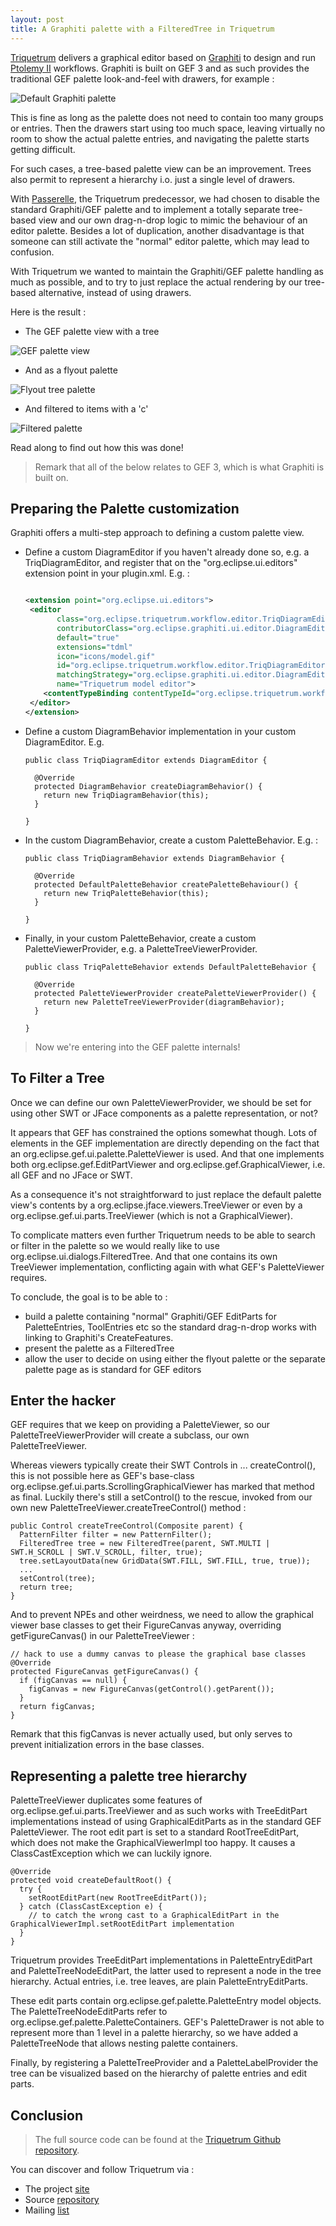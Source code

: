 ```yaml
---
layout: post
title: A Graphiti palette with a FilteredTree in Triquetrum
---
```



[Triquetrum](https://projects.eclipse.org/projects/technology.triquetrum) delivers a graphical editor based on [Graphiti](https://eclipse.org/graphiti/) to design and run [Ptolemy II](http://ptolemy.eecs.berkeley.edu/ptolemyII/) workflows. Graphiti is built on GEF 3 and as such provides the traditional GEF palette look-and-feel with drawers, for example :

![Default Graphiti palette](../images/DefaultGraphitiPalette.JPG "default graphiti palette")

This is fine as long as the palette does not need to contain too many groups or entries. Then the drawers start using too much space, leaving virtually no room to show the actual palette entries, and navigating the palette starts getting difficult.

For such cases, a tree-based palette view can be an improvement. Trees also permit to represent a hierarchy i.o. just a single level of drawers.

With [Passerelle](https://github.com/eclipselabs/passerelle), the Triquetrum predecessor, we had chosen to disable the standard Graphiti/GEF palette and to implement a totally separate tree-based view and our own drag-n-drop logic to mimic the behaviour of an editor palette. Besides a lot of duplication, another disadvantage is that someone can still activate the "normal" editor palette, which may lead to confusion.

With Triquetrum we wanted to maintain the Graphiti/GEF palette handling as much as possible, and to try to just replace the actual rendering by our tree-based alternative, instead of using drawers.

Here is the result :

* The GEF palette view with a tree

![GEF palette view](../images/PaletteTreeView.JPG "GEF palette view")

* And as a flyout palette

![Flyout tree palette](../images/PaletteTreeFlyout.JPG "flyout tree palette")


* And filtered to items with a 'c'

![Filtered palette](../images/PaletteTreeFilter.JPG "Filtered palette")


Read along to find out how this was done!

> Remark that all of the below relates to GEF 3, which is what Graphiti is built on.

## Preparing the Palette customization
Graphiti offers a multi-step approach to defining a custom palette view.

* Define a custom DiagramEditor if you haven't already done so, e.g. a TriqDiagramEditor, and register that on the "org.eclipse.ui.editors" extension point in your plugin.xml. E.g. :

   ```xml
   
   <extension point="org.eclipse.ui.editors">
    <editor
          class="org.eclipse.triquetrum.workflow.editor.TriqDiagramEditor"
          contributorClass="org.eclipse.graphiti.ui.editor.DiagramEditorActionBarContributor"
          default="true"
          extensions="tdml"
          icon="icons/model.gif"
          id="org.eclipse.triquetrum.workflow.editor.TriqDiagramEditor"
          matchingStrategy="org.eclipse.graphiti.ui.editor.DiagramEditorMatchingStrategy"
          name="Triquetrum model editor">
       <contentTypeBinding contentTypeId="org.eclipse.triquetrum.workflow.model" />
    </editor>
   </extension>
   
   ```
* Define a custom DiagramBehavior implementation in your custom DiagramEditor. E.g.

   ```
   public class TriqDiagramEditor extends DiagramEditor {
   
     @Override
     protected DiagramBehavior createDiagramBehavior() {
       return new TriqDiagramBehavior(this);
     }
      
   }
   ```
* In the custom DiagramBehavior, create a custom PaletteBehavior. E.g. :

   ```
   public class TriqDiagramBehavior extends DiagramBehavior {
   
     @Override
     protected DefaultPaletteBehavior createPaletteBehaviour() {
       return new TriqPaletteBehavior(this);
     }
   
   }
   ```
* Finally, in your custom PaletteBehavior, create a custom PaletteViewerProvider, e.g. a PaletteTreeViewerProvider.

   ```
   public class TriqPaletteBehavior extends DefaultPaletteBehavior {
   
     @Override
     protected PaletteViewerProvider createPaletteViewerProvider() {
       return new PaletteTreeViewerProvider(diagramBehavior);
     }
   
   }
   ```

> Now we're entering into the GEF palette internals!


## To Filter a Tree
Once we can define our own PaletteViewerProvider, we should be set for using other SWT or JFace components as a palette representation, or not?

It appears that GEF has constrained the options somewhat though. Lots of elements in the GEF implementation are directly depending on the fact that an org.eclipse.gef.ui.palette.PaletteViewer is used. And that one implements both org.eclipse.gef.EditPartViewer and org.eclipse.gef.GraphicalViewer, i.e. all GEF and no JFace or SWT.

As a consequence it's not straightforward to just replace the default palette view's contents by a org.eclipse.jface.viewers.TreeViewer or even by a org.eclipse.gef.ui.parts.TreeViewer (which is not a GraphicalViewer).

To complicate matters even further Triquetrum needs to be able to search or filter in the palette so we would really like to use org.eclipse.ui.dialogs.FilteredTree. And that one contains its own TreeViewer implementation, conflicting again with what GEF's PaletteViewer requires.

To conclude, the goal is to be able to :

* build a palette containing "normal" Graphiti/GEF EditParts for PaletteEntries, ToolEntries etc so the standard drag-n-drop works with linking to Graphiti's CreateFeatures.
* present the palette as a FilteredTree
* allow the user to decide on using either the flyout palette or the separate palette page as is standard for GEF editors

## Enter the hacker
GEF requires that we keep on providing a PaletteViewer, so our PaletteTreeViewerProvider will create a subclass, our own PaletteTreeViewer.

Whereas viewers typically create their SWT Controls in ... createControl(), this is not possible here as GEF's base-class org.eclipse.gef.ui.parts.ScrollingGraphicalViewer has marked that method as final. Luckily there's still a setControl() to the rescue, invoked from our own new PaletteTreeViewer.createTreeControl() method :

   ```
   public Control createTreeControl(Composite parent) {
     PatternFilter filter = new PatternFilter();
     FilteredTree tree = new FilteredTree(parent, SWT.MULTI | SWT.H_SCROLL | SWT.V_SCROLL, filter, true);
     tree.setLayoutData(new GridData(SWT.FILL, SWT.FILL, true, true));
     ...
     setControl(tree);
     return tree;
   }
   ```

And to prevent NPEs and other weirdness, we need to allow the graphical viewer base classes to get their FigureCanvas anyway, overriding getFigureCanvas() in our PaletteTreeViewer :

   ```
   // hack to use a dummy canvas to please the graphical base classes
   @Override
   protected FigureCanvas getFigureCanvas() {
     if (figCanvas == null) {
       figCanvas = new FigureCanvas(getControl().getParent());
     }
     return figCanvas;
   }
   ```

Remark that this figCanvas is never actually used, but only serves to prevent initialization errors in the base classes.

## Representing a palette tree hierarchy
PaletteTreeViewer duplicates some features of org.eclipse.gef.ui.parts.TreeViewer and as such works with TreeEditPart implementations instead of using GraphicalEditParts as in the standard GEF PaletteViewer. The root edit part is set to a standard RootTreeEditPart, which does not make the GraphicalViewerImpl too happy. It causes a ClassCastException which we can luckily ignore.

   ```
   @Override
   protected void createDefaultRoot() {
     try {
       setRootEditPart(new RootTreeEditPart());
     } catch (ClassCastException e) {
       // to catch the wrong cast to a GraphicalEditPart in the GraphicalViewerImpl.setRootEditPart implementation
     }
   }
   ```


Triquetrum provides TreeEditPart implementations in PaletteEntryEditPart and PaletteTreeNodeEditPart, the latter used to represent a node in the tree hierarchy. Actual entries, i.e. tree leaves, are plain PaletteEntryEditParts.

These edit parts contain org.eclipse.gef.palette.PaletteEntry model objects. The PaletteTreeNodeEditParts refer to org.eclipse.gef.palette.PaletteContainers. GEF's PaletteDrawer is not able to represent more than 1 level in a palette hierarchy, so we have added a PaletteTreeNode that allows nesting palette containers.

Finally, by registering a PaletteTreeProvider and a PaletteLabelProvider the tree can be visualized based on the hierarchy of palette entries and edit parts.

## Conclusion


> The full source code can be found at the [Triquetrum Github repository](https://github.com/eclipse/triquetrum).

You can discover and follow Triquetrum via :

* The project [site](https://projects.eclipse.org/projects/technology.triquetrum)
* Source [repository](https://github.com/eclipse/triquetrum)
* Mailing [list](https://dev.eclipse.org/mailman/listinfo/triquetrum-dev)

